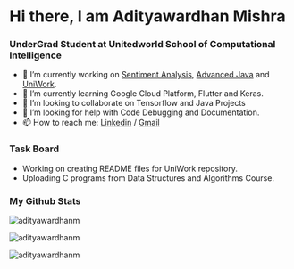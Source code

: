 # Hi there, I am Adityawardhan Mishra
### UnderGrad Student at Unitedworld School of Computational Intelligence

- 🔭 I’m currently working on [Sentiment Analysis](https://github.com/adityawardhanm/Sentiment-Analysis), [Advanced Java](https://github.com/adityawardhanm/Advanced-Java-Work) and [UniWork](https://github.com/adityawardhanm/UniWork).
- 🌱 I’m currently learning Google Cloud Platform, Flutter and Keras.
- 👯 I’m looking to collaborate on Tensorflow and Java Projects
- 🤔 I’m looking for help with Code Debugging and Documentation.
- 📫 How to reach me: [Linkedin](https://www.linkedin.com/in/adityawardhan-mishra/) / [Gmail](mailto:adityawardhanm@gmail.com)

### Task Board

- Working on creating README files for UniWork repository.
- Uploading C programs from Data Structures and Algorithms Course.

### My Github Stats

<p><img align="center" src="https://github-readme-stats-sigma-five.vercel.app/api/top-langs?username=adityawardhanm&theme=gotham&show_icons=true&locale=en&card_width=500" alt="adityawardhanm" />
</p>

<p><img align="center" src="https://github-readme-stats-sigma-five.vercel.app/api?username=adityawardhanm&theme=gotham&show_icons=true&locale=en&card_width=500" alt="adityawardhanm" />
</p>

<p><img align="center" src="https://github-readme-streak-stats.herokuapp.com/?user=adityawardhanm&theme=gotham&card_width=500" alt="adityawardhanm" />
</p>
